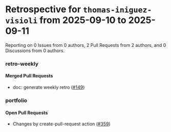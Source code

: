 # Retrospective for `thomas-iniguez-visioli` from 2025-09-10 to 2025-09-11

Reporting on 0 Issues from 0 authors, 2 Pull Requests from 2 authors, and 0 Discussions from 0 authors.


### retro-weekly

#### Merged Pull Requests

- doc: generate weekly retro ([#149](https://github.com/thomas-iniguez-visioli/retro-weekly/pull/149))

### portfolio

#### Open Pull Requests

- Changes by create-pull-request action ([#359](https://github.com/thomas-iniguez-visioli/portfolio/pull/359))